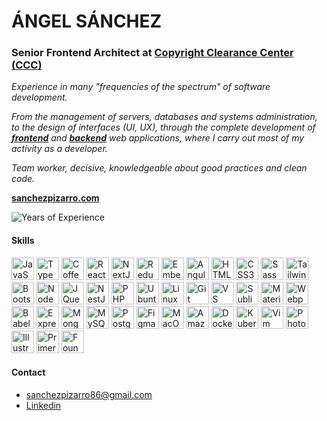 # ÁNGEL SÁNCHEZ

### Senior Frontend Architect at [Copyright Clearance Center (CCC)](https://www.copyright.com/)

_Experience in many "frequencies of the spectrum" of software development._

_From the management of servers, databases and systems administration, to the design of interfaces (UI, UX), through the complete development of <ins>**frontend**</ins> and <ins>**backend**</ins> web applications, where I carry out most of my activity as a developer._

_Team worker, decisive, knowledgeable about good practices and clean code._

**[sanchezpizarro.com](http://sanchezpizarro.com/)**

![Years of Experience](https://img.shields.io/badge/Experiencia-15%20años-blue)

#### Skills

<p align="left">
  <a
    href="https://developer.mozilla.org/en-US/docs/Web/JavaScript"
    target="_blank"
    rel="noreferrer"
    ><img
      src="https://raw.githubusercontent.com/danielcranney/readme-generator/main/public/icons/skills/javascript-colored.svg"
      alt="JavaScript"
      title="JavaScript"
      width="36"
      height="36" /></a
  >
  <a href="https://www.typescriptlang.org/" target="_blank" rel="noreferrer"
    ><img
      src="https://raw.githubusercontent.com/danielcranney/readme-generator/main/public/icons/skills/typescript-colored.svg"
      alt="TypeScript"
      title="TypeScript"
      width="36"
      height="36" /></a
  >
  <a href="https://coffeescript.org/" target="_blank" rel="noreferrer"
    ><img
      src="https://raw.githubusercontent.com/danielcranney/readme-generator/main/public/icons/skills/coffeescript-colored-dark.svg"
      alt="Coffeescript"
      title="Coffeescript"
      width="36"
      height="36" /></a
  >
  <a href="https://reactjs.org/" target="_blank" rel="noreferrer"
    ><img
      src="https://raw.githubusercontent.com/danielcranney/readme-generator/main/public/icons/skills/react-colored.svg"
      alt="React"
      title="React"
      width="36"
      height="36" /></a
  >
  <a href="https://nextjs.org/docs" target="_blank" rel="noreferrer"
    ><img
      src="https://raw.githubusercontent.com/danielcranney/readme-generator/main/public/icons/skills/nextjs-colored-dark.svg"
      alt="NextJs"
      title="NextJs"
      width="36"
      height="36" /></a
  >
  <a href="https://redux.js.org/" target="_blank" rel="noreferrer"
    ><img
      src="https://raw.githubusercontent.com/danielcranney/readme-generator/main/public/icons/skills/redux-colored.svg"
      alt="Redux"
      title="Redux"
      width="36"
      height="36" /></a
  >
  <a href="https://emberjs.com/" target="_blank" rel="noreferrer"
    ><img
      src="https://raw.githubusercontent.com/danielcranney/readme-generator/main/public/icons/skills/emberjs-colored.svg"
      alt="Ember.js"
      title="Ember.js"
      width="36"
      height="36" /></a
  >
  <a href="https://angular.io/" target="_blank" rel="noreferrer"
    ><img
      src="https://raw.githubusercontent.com/danielcranney/readme-generator/main/public/icons/skills/angularjs-colored.svg"
      alt="Angular"
      title="Angular"
      width="36"
      height="36" /></a
  >
  <a
    href="https://developer.mozilla.org/en-US/docs/Glossary/HTML5"
    target="_blank"
    rel="noreferrer"
    ><img
      src="https://raw.githubusercontent.com/danielcranney/readme-generator/main/public/icons/skills/html5-colored.svg"
      alt="HTML5"
      title="HTML5"
      width="36"
      height="36" /></a
  >
  <a href="https://www.w3.org/TR/CSS/#css" target="_blank" rel="noreferrer"
    ><img
      src="https://raw.githubusercontent.com/danielcranney/readme-generator/main/public/icons/skills/css3-colored.svg"
      alt="CSS3"
      title="CSS3"
      width="36"
      height="36" /></a
  >
  <a href="https://sass-lang.com/" target="_blank" rel="noreferrer"
    ><img
      src="https://raw.githubusercontent.com/danielcranney/readme-generator/main/public/icons/skills/sass-colored.svg"
      alt="Sass"
      title="Sass"
      width="36"
      height="36" /></a
  >
  <a href="https://tailwindcss.com/" target="_blank" rel="noreferrer"
    ><img
      src="https://raw.githubusercontent.com/danielcranney/readme-generator/main/public/icons/skills/tailwindcss-colored.svg"
      alt="TailwindCSS"
      title="TailwindCSS"
      width="36"
      height="36" /></a
  >
  <a href="https://getbootstrap.com/" target="_blank" rel="noreferrer"
    ><img
      src="https://raw.githubusercontent.com/danielcranney/readme-generator/main/public/icons/skills/bootstrap-colored.svg"
      alt="Bootstrap"
      title="Bootstrap"
      width="36"
      height="36" /></a
  >
  <a href="https://nodejs.org/en/" target="_blank" rel="noreferrer"
    ><img
      src="https://raw.githubusercontent.com/danielcranney/readme-generator/main/public/icons/skills/nodejs-colored.svg"
      alt="NodeJS"
      title="NodeJS"
      width="36"
      height="36" /></a
  >
  <a href="https://jquery.com/" target="_blank" rel="noreferrer"
    ><img
      src="https://raw.githubusercontent.com/danielcranney/readme-generator/main/public/icons/skills/jquery-colored.svg"
      alt="JQuery"
      title="JQuery"
      width="36"
      height="36" /></a
  >
  <a href="https://docs.nestjs.com/" target="_blank" rel="noreferrer"
    ><img
      src="https://raw.githubusercontent.com/danielcranney/readme-generator/main/public/icons/skills/nestjs-colored.svg"
      alt="NestJS"
      title="NestJS"
      width="36"
      height="36" /></a
  >
  <a href="https://www.php.net/" target="_blank" rel="noreferrer"
    ><img
      src="https://raw.githubusercontent.com/danielcranney/readme-generator/main/public/icons/skills/php-colored.svg"
      alt="PHP"
      title="PHP"
      width="36"
      height="36" /></a
  >
  <a href="https://ubuntu.com/" target="_blank" rel="noreferrer"
    ><img
      src="https://raw.githubusercontent.com/danielcranney/readme-generator/main/public/icons/skills/ubuntu-colored.svg"
      alt="Ubuntu"
      title="Ubuntu"
      width="36"
      height="36" /></a
  >
  <a href="https://www.linux.org" target="_blank" rel="noreferrer"
    ><img
      src="https://raw.githubusercontent.com/danielcranney/readme-generator/main/public/icons/skills/linux-colored.svg"
      alt="Linux"
      title="Linux"
      width="36"
      height="36" /></a
  >
  <a href="https://git-scm.com/" target="_blank" rel="noreferrer"
    ><img
      src="https://raw.githubusercontent.com/danielcranney/readme-generator/main/public/icons/skills/git-colored.svg"
      alt="Git"
      title="Git"
      width="36"
      height="36" /></a
  >
  <a href="https://code.visualstudio.com/" target="_blank" rel="noreferrer"
    ><img
      src="https://raw.githubusercontent.com/danielcranney/readme-generator/main/public/icons/skills/visualstudiocode-colored.svg"
      alt="VS Code"
      title="VS Code"
      width="36"
      height="36" /></a
  >
  <a href="https://www.sublimetext.com/index2" target="_blank" rel="noreferrer"
    ><img
      src="https://raw.githubusercontent.com/danielcranney/readme-generator/main/public/icons/skills/sublimetext-colored.svg"
      alt="Sublime Text"
      title="Sublime Text"
      width="36"
      height="36" /></a
  >
  <a href="https://mui.com/" target="_blank" rel="noreferrer"
    ><img
      src="https://raw.githubusercontent.com/danielcranney/readme-generator/main/public/icons/skills/materialui-colored.svg"
      alt="Material UI"
      title="Material UI"
      width="36"
      height="36" /></a
  >
  <a href="https://webpack.js.org/" target="_blank" rel="noreferrer"
    ><img
      src="https://raw.githubusercontent.com/danielcranney/readme-generator/main/public/icons/skills/webpack-colored.svg"
      alt="Webpack"
      title="Webpack"
      width="36"
      height="36" /></a
  >
  <a href="https://babeljs.io/" target="_blank" rel="noreferrer"
    ><img
      src="https://raw.githubusercontent.com/danielcranney/readme-generator/main/public/icons/skills/babel-colored-dark.svg"
      alt="Babel"
      title="Babel"
      width="36"
      height="36" /></a
  >
  <a href="https://expressjs.com/" target="_blank" rel="noreferrer"
    ><img
      src="https://raw.githubusercontent.com/danielcranney/readme-generator/main/public/icons/skills/express-colored-dark.svg"
      alt="Express"
      title="Express"
      width="36"
      height="36" /></a
  >
  <a href="https://www.mongodb.com/" target="_blank" rel="noreferrer"
    ><img
      src="https://raw.githubusercontent.com/danielcranney/readme-generator/main/public/icons/skills/mongodb-colored.svg"
      alt="MongoDB"
      title="MongoDB"
      width="36"
      height="36" /></a
  >
  <a href="https://www.mysql.com/" target="_blank" rel="noreferrer"
    ><img
      src="https://raw.githubusercontent.com/danielcranney/readme-generator/main/public/icons/skills/mysql-colored.svg"
      alt="MySQL"
      title="MySQL"
      width="36"
      height="36" /></a
  >
  <a href="https://www.postgresql.org/" target="_blank" rel="noreferrer"
    ><img
      src="https://raw.githubusercontent.com/danielcranney/readme-generator/main/public/icons/skills/postgresql-colored.svg"
      alt="PostgreSQL"
      title="PostgreSQL"
      width="36"
      height="36" /></a
  >
  <a href="https://www.figma.com/" target="_blank" rel="noreferrer"
    ><img
      src="https://raw.githubusercontent.com/danielcranney/readme-generator/main/public/icons/skills/figma-colored.svg"
      alt="Figma"
      title="Figma"
      width="36"
      height="36" /></a
  >
  <a href="https://apple.com" target="_blank" rel="noreferrer"
    ><img
      src="https://raw.githubusercontent.com/danielcranney/readme-generator/main/public/icons/skills/macos-colored-dark.svg"
      alt="MacOS"
      title="MacOS"
      width="36"
      height="36" /></a
  >
  <a href="https://aws.amazon.com" target="_blank" rel="noreferrer"
    ><img
      src="https://raw.githubusercontent.com/danielcranney/readme-generator/main/public/icons/skills/aws-colored-dark.svg"
      alt="Amazon Web Services"
      title="Amazon Web Services"
      width="36"
      height="36" /></a
  >
  <a href="https://www.docker.com/" target="_blank" rel="noreferrer"
    ><img
      src="https://raw.githubusercontent.com/danielcranney/readme-generator/main/public/icons/skills/docker-colored.svg"
      alt="Docker"
      title="Docker"
      width="36"
      height="36" /></a
  >
  <a href="https://kubernetes.io/" target="_blank" rel="noreferrer"
    ><img
      src="https://raw.githubusercontent.com/danielcranney/readme-generator/main/public/icons/skills/kubernetes-colored.svg"
      alt="Kubernetes"
      title="Kubernetes"
      width="36"
      height="36" /></a
  >
  <a href="https://www.vim.org/" target="_blank" rel="noreferrer"
    ><img
      src="https://raw.githubusercontent.com/danielcranney/readme-generator/main/public/icons/skills/vim-colored.svg"
      alt="Vim"
      title="Vim"
      width="36"
      height="36" /></a
  >
  <a
    href="https://www.adobe.com/uk/products/photoshop.html"
    target="_blank"
    rel="noreferrer"
    ><img
      src="https://raw.githubusercontent.com/danielcranney/readme-generator/main/public/icons/skills/photoshop-colored-dark.svg"
      alt="Photoshop"
      title="Photoshop"
      width="36"
      height="36" /></a
  >
  <a
    href="https://www.adobe.com/uk/products/illustrator.html"
    target="_blank"
    rel="noreferrer"
    ><img
      src="https://raw.githubusercontent.com/danielcranney/readme-generator/main/public/icons/skills/illustrator-colored-dark.svg"
      alt="Illustrator"
      title="Illustrator"
      width="36"
      height="36"
  /></a>
  <img
      src="https://sanchezpizarro.com/src/img/ico/primereact.png"
      alt="Primereact"
      title="Primereact"
      width="36"
      height="36"
  />
  <img
      src="https://sanchezpizarro.com/src/img/ico/foundation.svg"
      alt="Foundation"
      title="Foundation"
      width="36"
      height="36"
  />  
</p>

#### Contact

- [sanchezpizarro86@gmail.com](sanchezpizarro86@gmail.com)
- [Linkedin](https://www.linkedin.com/in/sanchezpizarro)
